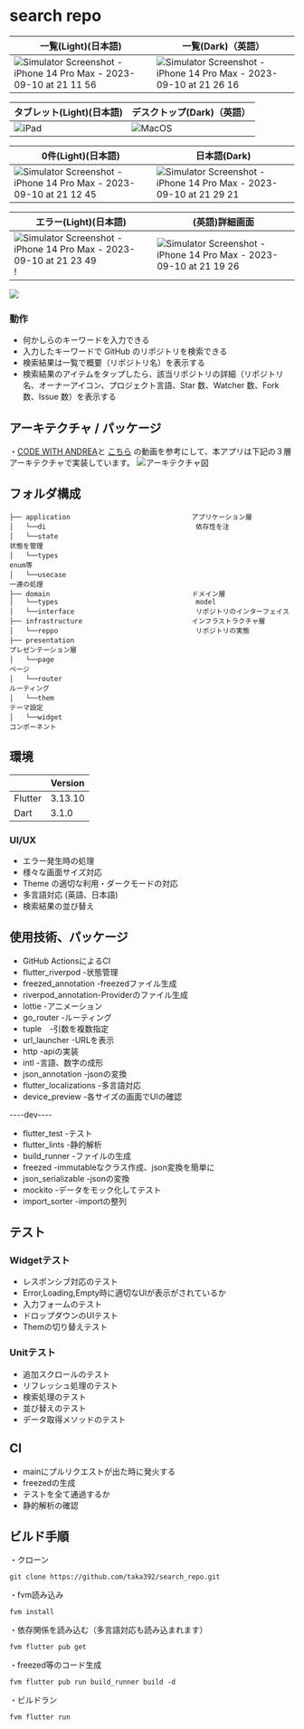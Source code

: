 # search repo
一覧(Light)(日本語)|一覧(Dark)（英語）
--|--
![Simulator Screenshot - iPhone 14 Pro Max - 2023-09-10 at 21 11 56](https://github.com/taka392/github_repo/assets/88756420/216c2723-dd77-4ee7-8900-45eed6fd9837)|![Simulator Screenshot - iPhone 14 Pro Max - 2023-09-10 at 21 26 16](https://github.com/taka392/github_repo/assets/88756420/a4127e97-65ef-495d-9c21-0f916a1e89d7)

タブレット(Light)(日本語)|デスクトップ(Dark)（英語）
--|--
![iPad](https://github.com/taka392/github_repo/assets/88756420/9762cc3c-cd46-4eaf-ae70-47e6216e26e4)|![MacOS](https://github.com/taka392/github_repo/assets/88756420/38c3f866-2589-4671-92cf-7ed7297938b4)


0件(Light)(日本語)|日本語(Dark)
--|--
![Simulator Screenshot - iPhone 14 Pro Max - 2023-09-10 at 21 12 45](https://github.com/taka392/github_repo/assets/88756420/7b4a2bb4-6e9e-4ef6-beb4-9a62d3f7fc85)|![Simulator Screenshot - iPhone 14 Pro Max - 2023-09-10 at 21 29 21](https://github.com/taka392/github_repo/assets/88756420/af4866f0-cf43-4a5f-a697-3f887633d901)

エラー(Light)(日本語)|(英語)詳細画面
--|--
![Simulator Screenshot - iPhone 14 Pro Max - 2023-09-10 at 21 23 49](https://github.com/taka392/github_repo/assets/88756420/c01f757a-09f5-4e56-adb6-dca421bbe32a)!|![Simulator Screenshot - iPhone 14 Pro Max - 2023-09-10 at 21 19 26](https://github.com/taka392/github_repo/assets/88756420/963610f0-707f-4e9a-90fc-f7b4305b500a)

![](https://media.giphy.com/media/Xw7GrCRFpDtDrfV1DI/giphy.gif)


### 動作

* 何かしらのキーワードを入力できる
* 入力したキーワードで GitHub のリポジトリを検索できる
* 検索結果は一覧で概要（リポジトリ名）を表示する
* 検索結果のアイテムをタップしたら、該当リポジトリの詳細（リポジトリ名、オーナーアイコン、プロジェクト言語、Star 数、Watcher 数、Fork 数、Issue
  数）を表示する




## アーキテクチャ / パッケージ
・[CODE WITH ANDREA](https://codewithandrea.com/articles/flutter-app-architecture-riverpod-introduction/)と
[こちら](https://www.youtube.com/watch?v=UMpInO2giz4&t=359s) の動画を参考にして、本アプリは下記の３層アーキテクチャで実装しています。
![アーキテクチャ図](https://user-images.githubusercontent.com/13707135/200081763-c2809366-046d-4a82-8367-9bee5a751b90.png)


## フォルダ構成

```  
├── application                              アプリケーション層
│   └──di                                     依存性を注
│   └──state　　　　　　　　　　　　　　　　　　　　　　　　　　　　　　　　　　　　　　　　　　　　　　　　　　　　　　　　　　　　　　　　　　　 状態を管理
│   └──types　　　　　　　　　　　　　　　　　　　　　　　　　　　　　　　　　　　　　　　　　　　　　　　　　　　　　　　　　　　　　　　　　　　 enum等
│   └──usecase　　　　　　　　　　　　　　　　　　　　　　　　　　　　　　　　　　　　　　　　　　　　　　　　　　　　　　　　　　　　　　　 一連の処理
├── domain                                   ドメイン層
│   └──types                                  model
│   └──interface                              リポジトリのインターフェイス
├── infrastructure                           インフラストラクチャ層
│   └──reppo                                  リポジトリの実態
├── presentation　　　　　　　　　　　　　　　　　　　　　　　　　　　　　　　　　　　　　　　　　　　　　　　　　　　　　　　　　　プレゼンテーション層
│   └──page　　　　　　　　　　　　　　　　　　　　　　　　　　　　　　　　　　　　　　　　　　　　　　　　　　　　　　　　　　　　　　　　　　　　 ページ
│   └──router　　　　　　　　　　　　　　　　　　　　　　　　　　　　　　　　　　　　　　　　　　　　　　　　　　　　　　　　　　　　　　　　 ルーティング
│   └──them　　　　　　　　　　　　　　　　　　　　　　　　　　　　　　　　　　　　　　　　　　　　　　　　　　　　　　　　　　　　　　　　　　　　 テーマ設定
│   └──widget　　　　　　　　　　　　　　　　　　　　　　　　　　　　　　　　　　　　　　　　　　　　　　　　　　　　　　　　　　　　　　　　 コンポーネント
```



## 環境

|                | Version                       
|----------------|------------------------
| Flutter        | 3.13.10                         |
| Dart           | 3.1.0                           |





### UI/UX

* エラー発生時の処理
* 様々な画面サイズ対応
* Theme の適切な利用・ダークモードの対応
* 多言語対応 (英語、日本語)
* 検索結果の並び替え


## 使用技術、パッケージ

* GitHub ActionsによるCI
* flutter_riverpod -状態管理
* freezed_annotation -freezedファイル生成
* riverpod_annotation-Providerのファイル生成
* lottie -アニメーション
* go_router -ルーティング
* tuple　-引数を複数指定
* url_launcher -URLを表示
* http -apiの実装
* intl -言語、数字の成形
* json_annotation -jsonの変換
* flutter_localizations -多言語対応
* device_preview -各サイズの画面でUIの確認

----dev----

* flutter_test -テスト
* flutter_lints -静的解析
* build_runner -ファイルの生成
* freezed -immutableなクラス作成、json変換を簡単に
* json_serializable -jsonの変換
* mockito -データをモック化してテスト
* import_sorter -importの整列

## テスト
### Widgetテスト
* レスポンシブ対応のテスト
* Error,Loading,Empty時に適切なUIが表示がされているか
* 入力フォームのテスト
* ドロップダウンのUIテスト
* Themの切り替えテスト


### Unitテスト
* 追加スクロールのテスト
* リフレッシュ処理のテスト
* 検索処理のテスト
* 並び替えのテスト
* データ取得メソッドのテスト


## CI
* mainにプルリクエストが出た時に発火する
* freezedの生成
* テストを全て通過するか
* 静的解析の確認


## ビルド手順

・クローン

```
git clone https://github.com/taka392/search_repo.git
```

・fvm読み込み

 ```
 fvm install
 ```

・依存関係を読み込む（多言語対応も読み込まれます）

```
fvm flutter pub get
```

・freezed等のコード生成

```
fvm flutter pub run build_runner build -d
```

・ビルドラン

```
fvm flutter run
```

